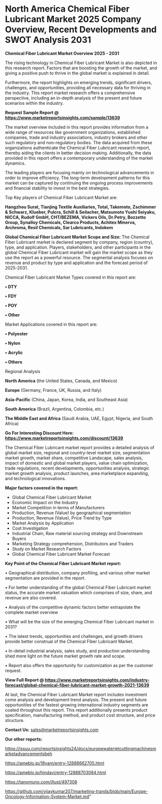 # North America Chemical Fiber Lubricant Market 2025 Company Overview, Recent Developments and SWOT Analysis 2031

<Strong> Chemical Fiber Lubricant Market Overview 2025 - 2031</strong>

The rising technology in Chemical Fiber Lubricant Market is also depicted in this research report. Factors that are boosting the growth of the market, and giving a positive push to thrive in the global market is explained in detail.

Furthermore, the report highlights on emerging trends, significant drivers, challenges, and opportunities, providing all necessary data for thriving in the industry. This report market research offers a comprehensive perspective, including an in-depth analysis of the present and future scenarios within the industry.

<strong>Request Sample Report @ <a href=https://www.marketreportsinsights.com/sample/13639>https://www.marketreportsinsights.com/sample/13639</a></strong>

The market overview included in this report provides information from a wide range of resources like government organizations, established companies, trade and industry associations, industry brokers and other such regulatory and non-regulatory bodies. The data acquired from these organizations authenticate the Chemical Fiber Lubricant research report, thereby aiding the clients in better decision making. Additionally, the data provided in this report offers a contemporary understanding of the market dynamics.

The leading players are focusing mainly on technological advancements in order to improve efficiency. The long-term development patterns for this market can be captured by continuing the ongoing process improvements and financial stability to invest in the best strategies.

Top Key players of Chemical Fiber Lubricant Market are:

<strong>Hangzhou Surat, Tianjing Textile Auxiliaries, Total, Takemoto, Zschimmer & Schwarz, Klueber, Pulcra, Schill & Seilacher, Matsumoto Yushi Seiyaku, NICCA, Rudolf GmbH, CHT/BEZEMA, Vickers Oils, Dr.Petry, Bozzetto Group, Synalloy Chemicals, Clearco Products, Achitex Minerva, Archroma, Resil Chemicals, Sar Lubricants, Indokem</strong>

<strong><b>Global Chemical Fiber Lubricant Market Scope and Size:</b></strong>
The Chemical Fiber Lubricant market is declared segment by company, region (country), type, and application. Players, stakeholders, and other participants in the global Chemical Fiber Lubricant market will gain the market scope as they use the report as a powerful resource. The segmental analysis focuses on revenue and product by type and application and the forecast period of 2025-2031.

Chemical Fiber Lubricant Market Types covered in this report are:

<strong>• DTY

• FDY

• POY

• Other</strong>

Market Applications covered in this report are:

<strong>• Polyester

• Nylon

• Acrylic

• Others</strong> 

Regional Analysis

<strong>North America</strong> (the United States, Canada, and Mexico)

<strong>Europe</strong> (Germany, France, UK, Russia, and Italy)

<strong>Asia-Pacific</strong> (China, Japan, Korea, India, and Southeast Asia)

<strong>South America</strong> (Brazil, Argentina, Colombia, etc.)

<strong>The Middle East and Africa</strong> (Saudi Arabia, UAE, Egypt, Nigeria, and South Africa)

<strong>Go For Interesting Discount Here: <a href=https://www.marketreportsinsights.com/discount/13639>https://www.marketreportsinsights.com/discount/13639</a></strong>

The Chemical Fiber Lubricant market report provides a detailed analysis of global market size, regional and country-level market size, segmentation market growth, market share, competitive Landscape, sales analysis, impact of domestic and global market players, value chain optimization, trade regulations, recent developments, opportunities analysis, strategic market growth analysis, product launches, area marketplace expanding, and technological innovations.

<strong><b>Major factors covered in the report:</b></strong>
<ul>
  <li>Global Chemical Fiber Lubricant Market </li>
  <li>Economic Impact on the Industry</li>
  <li>Market Competition in terms of Manufacturers</li>
  <li>Production, Revenue (Value) by geographical segmentation</li>
  <li>Production, Revenue (Value), Price Trend by Type</li>
  <li>Market Analysis by Application</li>
  <li>Cost Investigation</li>
  <li>Industrial Chain, Raw material sourcing strategy and Downstream Buyers</li>
  <li>Marketing Strategy comprehension, Distributors and Traders</li>
  <li>Study on Market Research Factors</li>
  <li>Global Chemical Fiber Lubricant Market Forecast</li>
</ul>

<strong><b>Key Point of the Chemical Fiber Lubricant Market report:</b></strong>

• Geographical distribution, company profiling, and various other market segmentation are provided in the report.

• For better understanding of the global Chemical Fiber Lubricant market status, the accurate market valuation which comprises of size, share, and revenue are also covered.

• Analysis of the competitive dynamic factors better extrapolate the complete market overview

• What will be the size of the emerging Chemical Fiber Lubricant market in 2031?

• The latest trends, opportunities and challenges, and growth drivers provide better construal of the Chemical Fiber Lubricant Market.

• In-detail industrial analysis, sales study, and production understanding shed more light on the future market growth rate and scope.

• Report also offers the opportunity for customization as per the customer request.

<strong><b>View Full Report @ <a href=https://www.marketreportsinsights.com/industry-forecast/global-chemical-fiber-lubricant-market-growth-2021-13639>https://www.marketreportsinsights.com/industry-forecast/global-chemical-fiber-lubricant-market-growth-2021-13639</a></b></strong>


At last, the Chemical Fiber Lubricant Market report includes investment come analysis and development trend analysis. The present and future opportunities of the fastest growing international industry segments are coated throughout this report. This report additionally presents product specification, manufacturing method, and product cost structure, and price structure.

<strong>Contact Us:</strong>
sales@marketreportsinsights.com

<strong>Our other reports:</strong>

<a href=https://issuu.com/reportsinsights24/docs/europewaterjetcuttingmachinesmarketadvancementsbeh>https://issuu.com/reportsinsights24/docs/europewaterjetcuttingmachinesmarketadvancementsbeh</a>

<a href=https://ameblo.jp/18yam/entry-12888662705.html>https://ameblo.jp/18yam/entry-12888662705.html</a>

<a href=https://ameblo.jp/hindavi/entry-12888703084.html>https://ameblo.jp/hindavi/entry-12888703084.html</a>

<a href=https://tanomuno.com/illust/497308>https://tanomuno.com/illust/497308</a>

<a href=https://github.com/vijaykumar207/marketing-trands/blob/main/Europe-Oncology-Information-System-Market.md>https://github.com/vijaykumar207/marketing-trands/blob/main/Europe-Oncology-Information-System-Market.md</a>"
